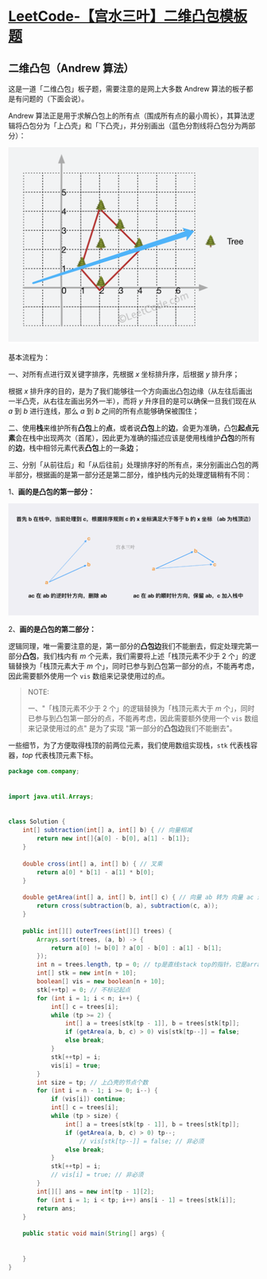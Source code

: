 # [LeetCode-【宫水三叶】二维凸包模板题](https://leetcode.cn/problems/erect-the-fence/solution/by-ac_oier-4xuu/)

## 二维凸包（Andrew 算法）

这是一道「二维凸包」板子题，需要注意的是网上大多数 Andrew 算法的板子都是有问题的（下面会说）。

Andrew 算法正是用于求解凸包上的所有点（围成所有点的最小周长），其算法逻辑将凸包分为「上凸壳」和「下凸壳」，并分别画出（蓝色分割线将凸包分为两部分）：

![](./1650675817-tJTwGT-image.png)





基本流程为：

一、对所有点进行双关键字排序，先根据 *x* 坐标排升序，后根据 *y* 排升序；

根据 *x* 排升序的目的，是为了我们能够往一个方向画出凸包边缘（从左往后画出一半凸壳，从右往左画出另外一半），而将 *y* 升序目的是可以确保一旦我们现在从 *a* 到 *b* 进行连线，那么 *a* 到 *b* 之间的所有点能够确保被围住；

二、使用**栈**来维护所有**凸包**上的**点**，或者说**凸包**上的**边**，会更为准确，凸包**起点元素**会在栈中出现两次（首尾），因此更为准确的描述应该是使用栈维护**凸包**的所有的**边**，栈中相邻元素代表**凸包**上的一条**边**；

三、分别「从前往后」和「从后往前」处理排序好的所有点，来分别画出凸包的两半部分，根据画的是第一部分还是第二部分，维护栈内元的处理逻辑稍有不同：

1、**画的是凸包的第一部分：**



![](./1650678200-VMOiaM-image.png)



2、**画的是凸包的第二部分：**

逻辑同理，唯一需要注意的是，第一部分的**凸包边**我们不能删去，假定处理完第一部分**凸包**，我们栈内有 *m* 个元素，我们需要将上述「栈顶元素不少于 2 个」的逻辑替换为「栈顶元素大于 *m* 个」，同时已参与到凸包第一部分的点，不能再考虑，因此需要额外使用一个 
`vis` 数组来记录使用过的点。

> NOTE:
>
> 一、"「栈顶元素不少于 2 个」的逻辑替换为「栈顶元素大于 *m* 个」，同时已参与到凸包第一部分的点，不能再考虑，因此需要额外使用一个 `vis` 数组来记录使用过的点" 是为了实现 "第一部分的**凸包边**我们不能删去"。

一些细节，为了方便取得栈顶的前两位元素，我们使用数组实现栈，`stk` 代表栈容器，*top* 代表栈顶元素下标。





```java
package com.company;


import java.util.Arrays;


class Solution {
    int[] subtraction(int[] a, int[] b) { // 向量相减
        return new int[]{a[0] - b[0], a[1] - b[1]};
    }

    double cross(int[] a, int[] b) { // 叉乘
        return a[0] * b[1] - a[1] * b[0];
    }

    double getArea(int[] a, int[] b, int[] c) { // 向量 ab 转为 向量 ac 过程中扫过的面积
        return cross(subtraction(b, a), subtraction(c, a));
    }

    public int[][] outerTrees(int[][] trees) {
        Arrays.sort(trees, (a, b) -> {
            return a[0] != b[0] ? a[0] - b[0] : a[1] - b[1];
        });
        int n = trees.length, tp = 0; // tp是直线stack top的指针，它是array as stack的辅助
        int[] stk = new int[n + 10];
        boolean[] vis = new boolean[n + 10];
        stk[++tp] = 0; // 不标记起点
        for (int i = 1; i < n; i++) {
            int[] c = trees[i];
            while (tp >= 2) {
                int[] a = trees[stk[tp - 1]], b = trees[stk[tp]];
                if (getArea(a, b, c) > 0) vis[stk[tp--]] = false;
                else break;
            }
            stk[++tp] = i;
            vis[i] = true;
        }
        int size = tp; // 上凸壳的节点个数
        for (int i = n - 1; i >= 0; i--) {
            if (vis[i]) continue;
            int[] c = trees[i];
            while (tp > size) {
                int[] a = trees[stk[tp - 1]], b = trees[stk[tp]];
                if (getArea(a, b, c) > 0) tp--;
                    // vis[stk[tp--]] = false; // 非必须
                else break;
            }
            stk[++tp] = i;
            // vis[i] = true; // 非必须
        }
        int[][] ans = new int[tp - 1][2];
        for (int i = 1; i < tp; i++) ans[i - 1] = trees[stk[i]];
        return ans;
    }

    public static void main(String[] args) {


    }
}

```





